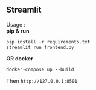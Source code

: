 ## Streamlit

Usage : <br/>
**pip & run**
```
pip install -r requirements.txt
streamlit run frontend.py
```
**OR docker**
```
docker-compose up --build
```
Then
`http://127.0.0.1:8501`
